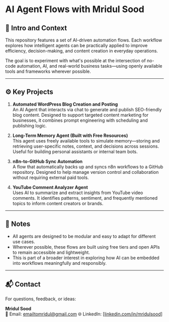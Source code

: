 # AI Agent Flows with Mridul Sood

## 🧠 Intro and Context

This repository features a set of AI-driven automation flows. Each workflow explores how intelligent agents can be practically applied to improve efficiency, decision-making, and content creation in everyday operations.

The goal is to experiment with what's possible at the intersection of no-code automation, AI, and real-world business tasks—using openly available tools and frameworks wherever possible.

---

## ⚙️ Key Projects

1. **Automated WordPress Blog Creation and Posting**  
   An AI Agent that interacts via chat to generate and publish SEO-friendly blog content. Designed to support targeted content marketing for businesses, it combines prompt engineering with scheduling and publishing logic.

2. **Long-Term Memory Agent (Built with Free Resources)**  
   This agent uses freely available tools to simulate memory—storing and retrieving user-specific notes, context, and decisions across sessions. Useful for building personal assistants or internal team bots.

3. **n8n-to-GitHub Sync Automation**  
   A flow that automatically backs up and syncs n8n workflows to a GitHub repository. Designed to help manage version control and collaboration without requiring external paid tools.

4. **YouTube Comment Analyzer Agent**  
   Uses AI to summarize and extract insights from YouTube video comments. It identifies patterns, sentiment, and frequently mentioned topics to inform content creators or brands.

---

## 🧩 Notes

- All agents are designed to be modular and easy to adapt for different use cases.
- Wherever possible, these flows are built using free tiers and open APIs to remain accessible and lightweight.
- This is part of a broader interest in exploring how AI can be embedded into workflows meaningfully and responsibly.

---

## 📬 Contact

For questions, feedback, or ideas:

**Mridul Sood**  
📧 Email: emailtomridul@gmail.com
🌐 LinkedIn: [[linkedin.com/in/mridulsood](https://www.linkedin.com/in/soodmridul/)]
